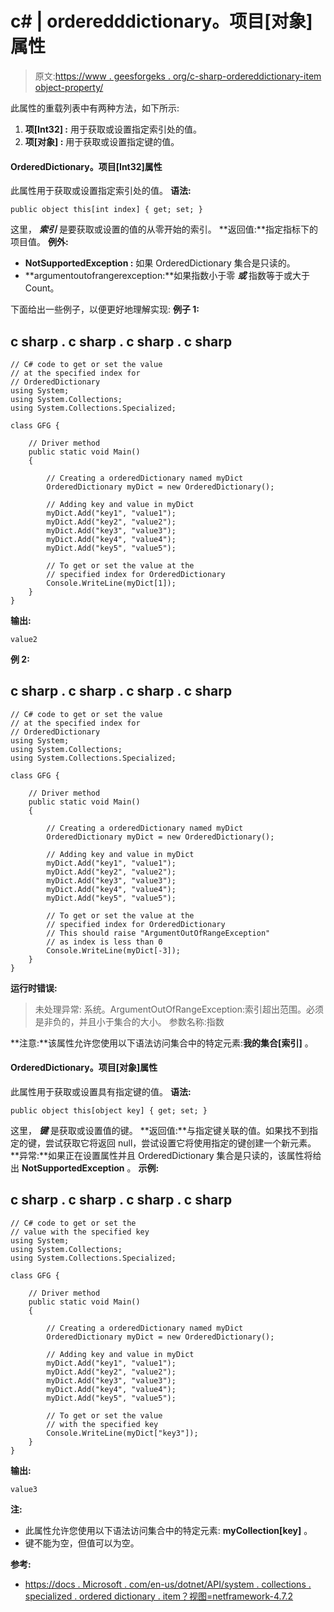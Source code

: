 # c# | orderedddictionary。项目[对象]属性

> 原文:[https://www . geesforgeks . org/c-sharp-ordereddictionary-item object-property/](https://www.geeksforgeeks.org/c-sharp-ordereddictionary-itemobject-property/)

此属性的重载列表中有两种方法，如下所示:

1.  **项[Int32] :** 用于获取或设置指定索引处的值。
2.  **项[对象] :** 用于获取或设置指定键的值。

#### OrderedDictionary。项目[Int32]属性

此属性用于获取或设置指定索引处的值。
**语法:**

```
public object this[int index] { get; set; }
```

这里， ***索引*** 是要获取或设置的值的从零开始的索引。
**返回值:**指定指标下的项目值。
**例外:**

*   **NotSupportedException :** 如果 OrderedDictionary 集合是只读的。
*   **argumentoutofrangerexception:**如果指数小于零 ***或*** 指数等于或大于 Count。

下面给出一些例子，以便更好地理解实现:
**例子 1:**

## c sharp . c sharp . c sharp . c sharp

```
// C# code to get or set the value
// at the specified index for
// OrderedDictionary
using System;
using System.Collections;
using System.Collections.Specialized;

class GFG {

    // Driver method
    public static void Main()
    {

        // Creating a orderedDictionary named myDict
        OrderedDictionary myDict = new OrderedDictionary();

        // Adding key and value in myDict
        myDict.Add("key1", "value1");
        myDict.Add("key2", "value2");
        myDict.Add("key3", "value3");
        myDict.Add("key4", "value4");
        myDict.Add("key5", "value5");

        // To get or set the value at the
        // specified index for OrderedDictionary
        Console.WriteLine(myDict[1]);
    }
}
```

**输出:**

```
value2
```

**例 2:**

## c sharp . c sharp . c sharp . c sharp

```
// C# code to get or set the value
// at the specified index for
// OrderedDictionary
using System;
using System.Collections;
using System.Collections.Specialized;

class GFG {

    // Driver method
    public static void Main()
    {

        // Creating a orderedDictionary named myDict
        OrderedDictionary myDict = new OrderedDictionary();

        // Adding key and value in myDict
        myDict.Add("key1", "value1");
        myDict.Add("key2", "value2");
        myDict.Add("key3", "value3");
        myDict.Add("key4", "value4");
        myDict.Add("key5", "value5");

        // To get or set the value at the
        // specified index for OrderedDictionary
        // This should raise "ArgumentOutOfRangeException"
        // as index is less than 0
        Console.WriteLine(myDict[-3]);
    }
}
```

**运行时错误:**

> 未处理异常:
> 系统。ArgumentOutOfRangeException:索引超出范围。必须是非负的，并且小于集合的大小。
> 参数名称:指数

**注意:**该属性允许您使用以下语法访问集合中的特定元素:**我的集合[索引]** 。

#### OrderedDictionary。项目[对象]属性

此属性用于获取或设置具有指定键的值。
**语法:**

```
public object this[object key] { get; set; }
```

这里， ***键*** 是获取或设置值的键。
**返回值:**与指定键关联的值。如果找不到指定的键，尝试获取它将返回 null，尝试设置它将使用指定的键创建一个新元素。
**异常:**如果正在设置属性并且 OrderedDictionary 集合是只读的，该属性将给出 **NotSupportedException** 。
**示例:**

## c sharp . c sharp . c sharp . c sharp

```
// C# code to get or set the
// value with the specified key
using System;
using System.Collections;
using System.Collections.Specialized;

class GFG {

    // Driver method
    public static void Main()
    {

        // Creating a orderedDictionary named myDict
        OrderedDictionary myDict = new OrderedDictionary();

        // Adding key and value in myDict
        myDict.Add("key1", "value1");
        myDict.Add("key2", "value2");
        myDict.Add("key3", "value3");
        myDict.Add("key4", "value4");
        myDict.Add("key5", "value5");

        // To get or set the value
        // with the specified key
        Console.WriteLine(myDict["key3"]);
    }
}
```

**输出:**

```
value3
```

**注:**

*   此属性允许您使用以下语法访问集合中的特定元素: **myCollection[key]** 。
*   键不能为空，但值可以为空。

**参考:**

*   [https://docs . Microsoft . com/en-us/dotnet/API/system . collections . specialized . ordered dictionary . item？视图=netframework-4.7.2](https://docs.microsoft.com/en-us/dotnet/api/system.collections.specialized.ordereddictionary.item?view=netframework-4.7.2)